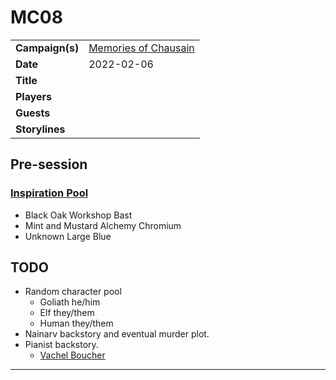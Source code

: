 # MC08

|||
| --- | --- |
| **Campaign(s)** | [Memories of Chausain](../campaigns/C3-memories-of-chausain.md) | session.3
| **Date** | 2022-02-06 |
| **Title** | |
| **Players** | |
| **Guests** | |
| **Storylines** | |

## Pre-session

### [Inspiration Pool](../mechanics/dm-inspiration.md)

- Black Oak Workshop Bast
- Mint and Mustard Alchemy Chromium
- Unknown Large Blue

## TODO

- Random character pool
  - Goliath he/him
  - Elf they/them
  - Human they/them
- Nainarv backstory and eventual murder plot.
- Pianist backstory.
  - [Vachel Boucher](../characters/vachel-boucher.md)

---
